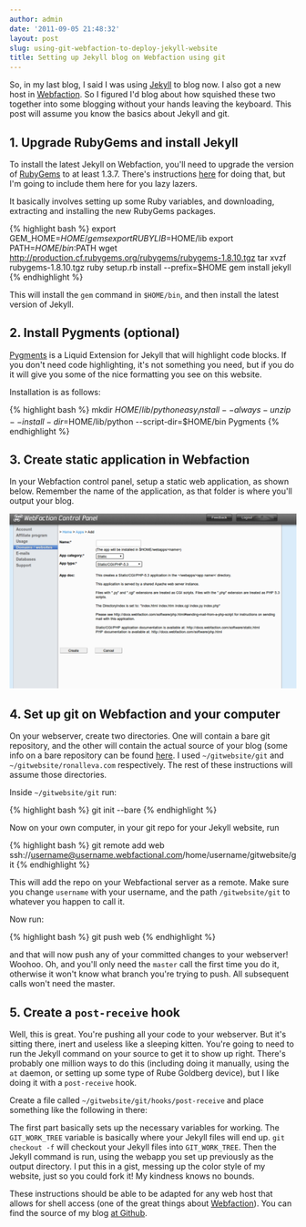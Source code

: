 ```yaml
---
author: admin
date: '2011-09-05 21:48:32'
layout: post
slug: using-git-webfaction-to-deploy-jekyll-website
title: Setting up Jekyll blog on Webfaction using git
---
```


So, in my last blog, I said I was using [Jekyll](http://jekyllrb.com) to blog now.  I also got a new host in [Webfaction](http://webfaction.com).  So I figured I'd blog about how squished these two together into some blogging without your hands leaving the keyboard.  This post will assume you know the basics about Jekyll and git.

## 1. Upgrade RubyGems and install Jekyll

To install the latest Jekyll on Webfaction, you'll need to upgrade the version of [RubyGems](http://rubygems.org/) to at least 1.3.7.   There's instructions [here](http://docs.webfaction.com/software/rails.html#upgrading-rubygems) for doing that, but I'm going to include them here for you lazy lazers.

It basically involves setting up some Ruby variables, and downloading, extracting and installing the new RubyGems packages.

{% highlight bash %}
export GEM_HOME=$HOME/gems
export RUBYLIB=$HOME/lib
export PATH=$HOME/bin:$PATH
wget http://production.cf.rubygems.org/rubygems/rubygems-1.8.10.tgz
tar xvzf rubygems-1.8.10.tgz
ruby setup.rb install --prefix=$HOME
gem install jekyll
{% endhighlight %}

This will install the `gem` command in `$HOME/bin`, and then install the latest version of Jekyll.

## 2. Install Pygments (optional)

[Pygments](http://pygments.org/) is a Liquid Extension for Jekyll that will highlight code blocks.  If you don't need code highlighting, it's not something you need, but if you do it will give you some of the nice formatting you see on this website.

Installation is as follows:

{% highlight bash %}
mkdir $HOME/lib/python
easy_install --always-unzip --install-dir=$HOME/lib/python --script-dir=$HOME/bin Pygments
{% endhighlight %}

## 3. Create static application in Webfaction

In your Webfaction control panel, setup a static web application, as shown below.  Remember the name of the application, as that folder is where you'll output your blog.

![Alt If you can't see this image, you probably won't be able to use the webfaction control panel anywan and are probably already awesome at setting up an application](/images/bypost/using-git-webfaction-to-deploy-jekyll-website/webfaction-screenshot.png)

## 4. Set up git on Webfaction and your computer

On your webserver, create two directories.  One will contain a bare git repository, and the other will contain the actual source of your blog (some info on a bare repository can be found [here](http://gitready.com/advanced/2009/02/01/push-to-only-bare-repositories.html). I used `~/gitwebsite/git` and `~/gitwebsite/ronalleva.com` respectively.  The rest of these instructions will assume those directories.

Inside `~/gitwebsite/git` run:

{% highlight bash %}
git init --bare
{% endhighlight %}

Now on your own computer, in your git repo for your Jekyll website, run

{% highlight bash %}
git remote add web ssh://username@username.webfactional.com/home/username/gitwebsite/git
{% endhighlight %}

This will add the repo on your Webfactional server as a remote.  Make sure you change `username` with your username, and the path `/gitwebsite/git` to whatever you happen to call it.

Now run:

{% highlight bash %}
git push web <master>
{% endhighlight %}

and that will now push any of your committed changes to your webserver!  Woohoo.  Oh, and you'll only need the `master` call the first time you do it, otherwise it won't know what branch you're trying to push.  All subsequent calls won't need the master.

## 5. Create a `post-receive` hook

Well, this is great.  You're pushing all your code to your webserver.  But it's sitting there, inert and useless like a sleeping kitten. You're going to need to run the Jekyll command on your source to get it to show up right.  There's probably one million ways to do this (including doing it manually, using the `at` daemon, or setting up some type of Rube Goldberg device), but I like doing it with a `post-receive` hook.

Create a file called `~/gitwebsite/git/hooks/post-receive` and place something like the following in there:

<script src="https://gist.github.com/1196446.js?file=post-receive"> </script>

The first part basically sets up the necessary variables for working.  The `GIT_WORK_TREE` variable is basically where your Jekyll files will end up. `git checkout -f` will checkout your Jekyll files into `GIT_WORK_TREE`.  Then the Jekyll command is run, using the webapp you set up previously as the output directory.  I put this in a gist, messing up the color style of my website, just so you could fork it! My kindness knows no bounds.

These instructions should be able to be adapted for any web host that allows for shell access (one of the great things about [Webfaction](http://webfaction.com)).  You can find the source of my blog [at Github](https://github.com/Ronnie76er/ronalleva).  







